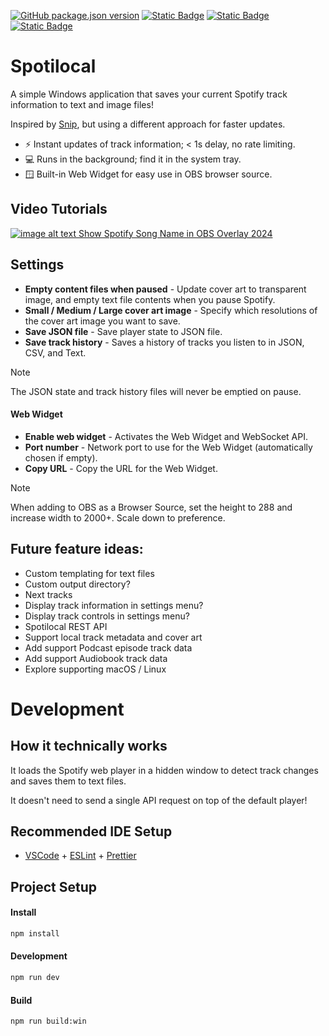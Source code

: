 [![GitHub package.json version](https://img.shields.io/github/v/release/jmswrnr/spotilocal)](https://github.com/jmswrnr/spotilocal/releases/latest)
[![Static Badge](https://img.shields.io/badge/Download-8aff80?logo=windows&logoColor=000)](https://github.com/jmswrnr/spotilocal/releases/latest)
[![Static Badge](https://img.shields.io/badge/Made_by_James_Warner-000000?logo=data%3Aimage%2Fsvg%2Bxml%3Bbase64%2CPHN2ZyB4bWxucz0iaHR0cDovL3d3dy53My5vcmcvMjAwMC9zdmciIGhlaWdodD0iMjBweCIgdmlld0JveD0iMCAtOTYwIDk2MCA5NjAiIHdpZHRoPSIyMHB4IiBmaWxsPSIjZThlYWVkIj48cGF0aCBkPSJNNDgwLTQ4MHEtNjAgMC0xMDItNDJ0LTQyLTEwMnEwLTYwIDQyLTEwMnQxMDItNDJxNjAgMCAxMDIgNDJ0NDIgMTAycTAgNjAtNDIgMTAydC0xMDIgNDJaTTE5Mi0xOTJ2LTk2cTAtMjMgMTIuNS00My41VDIzOS0zNjZxNTUtMzIgMTE2LjUtNDlUNDgwLTQzMnE2MyAwIDEyNC41IDE3VDcyMS0zNjZxMjIgMTMgMzQuNSAzNHQxMi41IDQ0djk2SDE5MloiLz48L3N2Zz4%3D)](https://jmswrnr.com/)
[![Static Badge](https://img.shields.io/badge/Buy_Me_A_Coffee-FFDD00?logo=buymeacoffee&logoColor=000)](https://buymeacoffee.com/jmswrnr)

# Spotilocal

A simple Windows application that saves your current Spotify track information to text and image files!

Inspired by [Snip](https://github.com/dlrudie/Snip), but using a different approach for faster updates.

- ⚡ Instant updates of track information; < 1s delay, no rate limiting.
- 💻 Runs in the background; find it in the system tray.
- 🪟 Built-in Web Widget for easy use in OBS browser source.

## Video Tutorials

[![image alt text](https://www.youtube.com/favicon.ico) Show Spotify Song Name in OBS Overlay 2024](https://www.youtube.com/watch?v=ac5xARXRBLI)

## Settings

- **Empty content files when paused** - Update cover art to transparent image, and empty text file contents when you pause Spotify.
- **Small / Medium / Large cover art image** - Specify which resolutions of the cover art image you want to save.
- **Save JSON file** - Save player state to JSON file.
- **Save track history** - Saves a history of tracks you listen to in JSON, CSV, and Text.

> [!NOTE]  
> The JSON state and track history files will never be emptied on pause.

#### Web Widget
- **Enable web widget** - Activates the Web Widget and WebSocket API.
- **Port number** - Network port to use for the Web Widget (automatically chosen if empty).
- **Copy URL** - Copy the URL for the Web Widget.

> [!NOTE]  
> When adding to OBS as a Browser Source, set the height to 288 and increase width to 2000+. Scale down to preference.

## Future feature ideas:

- Custom templating for text files
- Custom output directory?
- Next tracks
- Display track information in settings menu?
- Display track controls in settings menu?
- Spotilocal REST API
- Support local track metadata and cover art
- Add support Podcast episode track data
- Add support Audiobook track data
- Explore supporting macOS / Linux

# Development

## How it technically works

It loads the Spotify web player in a hidden window to detect track changes and saves them to text files. 

It doesn't need to send a single API request on top of the default player!

## Recommended IDE Setup

- [VSCode](https://code.visualstudio.com/) + [ESLint](https://marketplace.visualstudio.com/items?itemName=dbaeumer.vscode-eslint) + [Prettier](https://marketplace.visualstudio.com/items?itemName=esbenp.prettier-vscode)

## Project Setup

#### Install

```bash
npm install
```

#### Development

```bash
npm run dev
```

#### Build

```bash
npm run build:win
```

